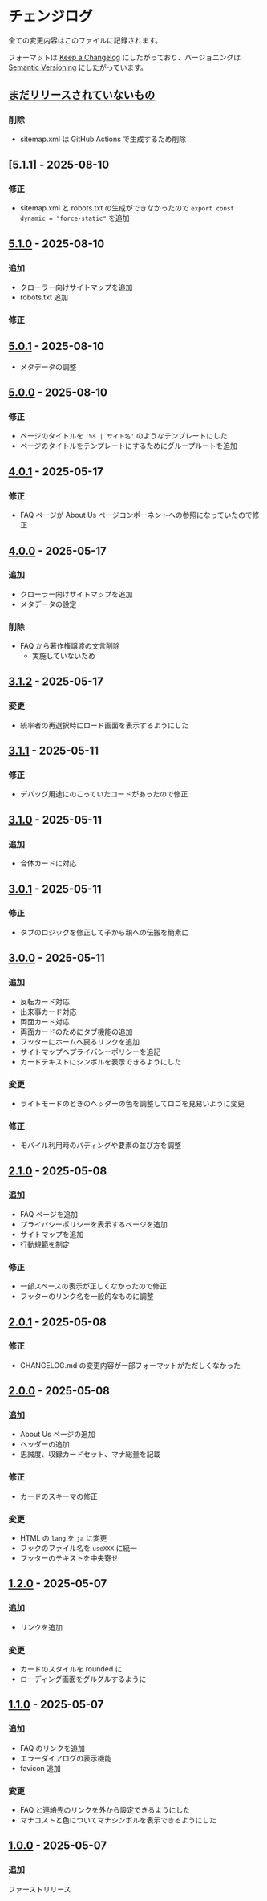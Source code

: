 # チェンジログ

全ての変更内容はこのファイルに記録されます。

フォーマットは [Keep a Changelog](https://keepachangelog.com/en/1.1.0/) にしたがっており、バージョニングは [Semantic Versioning](https://semver.org/spec/v2.0.0.html) にしたがっています。

## [まだリリースされていないもの]

### 削除

- sitemap.xml は GitHub Actions で生成するため削除

## [5.1.1] - 2025-08-10

### 修正

- sitemap.xml と robots.txt の生成ができなかったので `export const dynamic = "force-static"` を追加

## [5.1.0] - 2025-08-10

### 追加

- クローラー向けサイトマップを追加
- robots.txt 追加

### 修正

## [5.0.1] - 2025-08-10

- メタデータの調整

## [5.0.0] - 2025-08-10

### 修正

- ページのタイトルを `'%s | サイト名'` のようなテンプレートにした
- ページのタイトルをテンプレートにするためにグループルートを追加

## [4.0.1] - 2025-05-17

### 修正

- FAQ ページが About Us ページコンポーネントへの参照になっていたので修正

## [4.0.0] - 2025-05-17

### 追加

- クローラー向けサイトマップを追加
- メタデータの設定

### 削除

- FAQ から著作権譲渡の文言削除
  - 実施していないため

## [3.1.2] - 2025-05-17

### 変更

- 統率者の再選択時にロード画面を表示するようにした

## [3.1.1] - 2025-05-11

### 修正

- デバッグ用途にのこっていたコードがあったので修正

## [3.1.0] - 2025-05-11

### 追加

- 合体カードに対応

## [3.0.1] - 2025-05-11

### 修正

- タブのロジックを修正して子から親への伝搬を簡素に

## [3.0.0] - 2025-05-11

### 追加

- 反転カード対応
- 出来事カード対応
- 両面カード対応
- 両面カードのためにタブ機能の追加
- フッターにホームへ戻るリンクを追加
- サイトマップへプライバシーポリシーを追記
- カードテキストにシンボルを表示できるようにした

### 変更

- ライトモードのときのヘッダーの色を調整してロゴを見易いように変更

### 修正

- モバイル利用時のパディングや要素の並び方を調整

## [2.1.0] - 2025-05-08

### 追加

- FAQ ページを追加
- プライバシーポリシーを表示するページを追加
- サイトマップを追加
- 行動規範を制定

### 修正

- 一部スペースの表示が正しくなかったので修正
- フッターのリンク名を一般的なものに調整

## [2.0.1] - 2025-05-08

### 修正

- CHANGELOG.md の変更内容が一部フォーマットがただしくなかった

## [2.0.0] - 2025-05-08

### 追加

- About Us ページの追加
- ヘッダーの追加
- 忠誠度、収録カードセット、マナ総量を記載

### 修正

- カードのスキーマの修正

### 変更

- HTML の `lang` を `ja` に変更
- フックのファイル名を `useXXX` に統一
- フッターのテキストを中央寄せ

## [1.2.0] - 2025-05-07

### 追加

- リンクを追加

### 変更

- カードのスタイルを rounded に
- ローディング画面をグルグルするように

## [1.1.0] - 2025-05-07

### 追加

- FAQ のリンクを追加
- エラーダイアログの表示機能
- favicon 追加

### 変更

- FAQ と連絡先のリンクを外から設定できるようにした
- マナコストと色についてマナシンボルを表示できるようにした

## [1.0.0] - 2025-05-07

### 追加

ファーストリリース

[まだリリースされていないもの]: https://github.com/izzet-mtg/random-commander-jp/compare/v5.1.1...HEAD
[5.1.0]: https://github.com/izzet-mtg/random-commander-jp/compare/v5.1.0...v5.1.1
[5.1.0]: https://github.com/izzet-mtg/random-commander-jp/compare/v5.0.1...v5.1.0
[5.0.1]: https://github.com/izzet-mtg/random-commander-jp/compare/v5.0.0...v5.0.1
[5.0.0]: https://github.com/izzet-mtg/random-commander-jp/compare/v4.0.1...v5.0.0
[4.0.1]: https://github.com/izzet-mtg/random-commander-jp/compare/v4.0.0...v4.0.1
[4.0.0]: https://github.com/izzet-mtg/random-commander-jp/compare/v3.1.2...v4.0.0
[3.1.2]: https://github.com/izzet-mtg/random-commander-jp/compare/v3.1.1...v3.1.2
[3.1.1]: https://github.com/izzet-mtg/random-commander-jp/compare/v3.1.0...v3.1.1
[3.1.0]: https://github.com/izzet-mtg/random-commander-jp/compare/v3.0.1...v3.1.0
[3.0.1]: https://github.com/izzet-mtg/random-commander-jp/compare/v3.0.0...v3.0.1
[3.0.0]: https://github.com/izzet-mtg/random-commander-jp/compare/v2.1.0...v3.0.0
[2.1.0]: https://github.com/izzet-mtg/random-commander-jp/compare/v2.0.1...v2.1.0
[2.0.1]: https://github.com/izzet-mtg/random-commander-jp/compare/v2.0.0...v2.0.1
[2.0.0]: https://github.com/izzet-mtg/random-commander-jp/compare/v1.2.0...v2.0.0
[1.2.0]: https://github.com/izzet-mtg/random-commander-jp/compare/v1.1.0...v1.2.0
[1.1.0]: https://github.com/izzet-mtg/random-commander-jp/compare/v1.0.0...v1.1.0
[1.0.0]: https://github.com/izzet-mtg/random-commander-jp/releases/tag/v1.0.0
